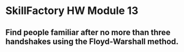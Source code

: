 # SkillFactory HW Module 13

## Find people familiar after no more than three handshakes using the Floyd-Warshall method.
